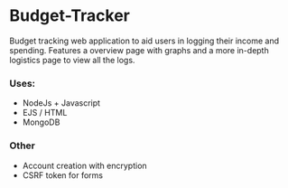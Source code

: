 # Budget-Tracker

Budget tracking web application to aid users in logging their income and spending. Features a overview page with graphs and a more in-depth logistics page to view all the logs. 

### Uses:
- NodeJs + Javascript
- EJS / HTML
- MongoDB

### Other
- Account creation with encryption
- CSRF token for forms

